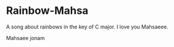 # Rainbow-Mahsa

A song about rainbows in the key of C major.
I love you Mahsaeee.






Mahsaee jonam